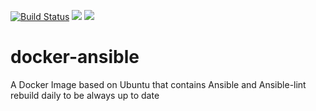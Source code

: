 [![Build Status](https://cloud.drone.io/api/badges/ntimo/docker-ansible/status.svg)](https://cloud.drone.io/ntimo/docker-ansible)
[![](https://images.microbadger.com/badges/image/timovibritannia/ansible.svg)](https://microbadger.com/images/timovibritannia/ansible "Get your own image badge on microbadger.com")
[![](https://images.microbadger.com/badges/version/timovibritannia/ansible.svg)](https://microbadger.com/images/timovibritannia/ansible "Get your own version badge on microbadger.com")

# docker-ansible
A Docker Image based on Ubuntu that contains Ansible and Ansible-lint rebuild daily to be always up to date
